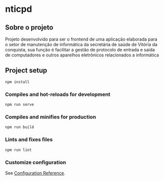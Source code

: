 # nticpd

## Sobre o projeto 

Projeto  desenvolvido para ser o frontend de uma aplicação elaborada para o setor de manutenção de informática da secretária de saúde de Vitória da conquista, sua função é facilitar  a gestão de protocolo de entrada e saida de computadores e outros aparelhos eletrônicos relacionados a informática 

## Project setup
```
npm install
```

### Compiles and hot-reloads for development
```
npm run serve
```

### Compiles and minifies for production
```
npm run build
```

### Lints and fixes files
```
npm run lint
```

### Customize configuration
See [Configuration Reference](https://cli.vuejs.org/config/).

